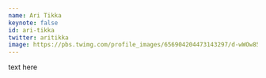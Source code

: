 ```yaml
---
name: Ari Tikka
keynote: false
id: ari-tikka
twitter: aritikka
image: https://pbs.twimg.com/profile_images/656904204473143297/d-wWOw85_400x400.jpg
---
```

text here

